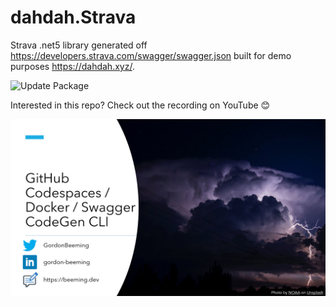 # dahdah.Strava

Strava .net5 library generated off https://developers.strava.com/swagger/swagger.json built for demo purposes https://dahdah.xyz/.

![Update Package](https://github.com/Gordon-Beeming/dahdah.Strava/workflows/Update%20Package/badge.svg)

Interested in this repo? Check out the recording on YouTube 😊 

[![](image.jpg)](https://youtu.be/diQN_aOfYgg)
